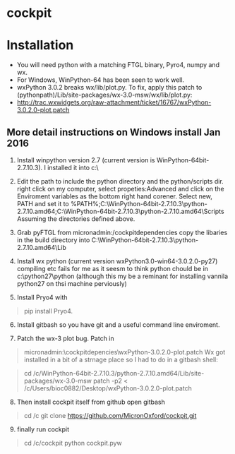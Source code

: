 cockpit
=======


Installation
============
* You will need python with a matching FTGL binary, Pyro4, numpy and wx.
* For Windows, WinPython-64 has been seen to work well.
* wxPython 3.0.2 breaks wx/lib/plot.py. To fix, apply this patch to (pythonpath)/Lib/site-packages/wx-3.0-msw/wx/lib/plot.py:
 * http://trac.wxwidgets.org/raw-attachment/ticket/16767/wxPython-3.0.2.0-plot.patch



More detail instructions on Windows install Jan 2016
-------------------------------------------------

1. Install winpython version 2.7 (current version is
WinPython-64bit-2.7.10.3). I installed it into c:\

2.  Edit the path to include the python directory and the python/scripts
dir. right click on my computer, select propeties:Advanced and click
on the Enviroment variables as the bottom right hand corener. Select
new, PATH and set it to
%PATH%;C:\WinPython-64bit-2.7.10.3\python-2.7.10.amd64;C:\WinPython-64bit-2.7.10.3\python-2.7.10.amd64\Scripts
Assuming the directories defined above.


3. Grab pyFTGL from micronadmin:/cockpitdependencies
copy the libaries in the build directory into
C:\WinPython-64bit-2.7.10.3\python-2.7.10.amd64\Lib


4. Install wx python (current version wxPython3.0-win64-3.0.2.0-py27)
compiling etc fails for me as it seesm to think python chould be in
c:\python27\python (although this my be a reminant for installing
vannila python27 on thsi machine perviously)

5. Install Pryo4 with
> pip install Pryo4.

6. Install gitbash so you have git and a useful command line  enviroment.

7. Patch the wx-3 plot bug. Patch in
> micronadmin:\cockpitdepencies\wxPython-3.0.2.0-plot.patch
Wx got installed in a bit of a strnage place so I had to do in a gitbash shell: 

> cd /c/WinPython-64bit-2.7.10.3/python-2.7.10.amd64/Lib/site-packages/wx-3.0-msw
> patch -p2 < /c/Users/bioc0882/Desktop/wxPython-3.0.2.0-plot.patch

8. Then install cockpit itself from github
open gitbash
> cd /c
> git clone https://github.com/MicronOxford/cockpit.git

9. finally run cockpit

> cd /c/cockpit
> python cockpit.pyw



